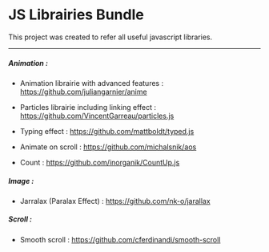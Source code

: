 # JS Librairies Bundle

This project was created to refer all useful javascript libraries.

------------

##### Animation : 

- Animation librairie with advanced features :
 https://github.com/juliangarnier/anime

- Particles librairie including linking effect :
https://github.com/VincentGarreau/particles.js

- Typing effect :
https://github.com/mattboldt/typed.js

- Animate on scroll :
https://github.com/michalsnik/aos

- Count :
https://github.com/inorganik/CountUp.js


##### Image : 

- Jarralax (Paralax Effect) :
https://github.com/nk-o/jarallax


##### Scroll : 

- Smooth scroll :
https://github.com/cferdinandi/smooth-scroll
